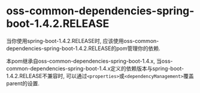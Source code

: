 
# oss-common-dependencies-spring-boot-1.4.2.RELEASE

当你使用spring-boot-1.4.2.RELEASE时, 应该使用oss-common-dependencies-spring-boot-1.4.2.RELEASE的pom管理你的依赖.  

本pom继承自oss-common-dependencies-spring-boot-1.4.x, 当oss-common-dependencies-spring-boot-1.4.x定义的依赖版本与spring-boot-1.4.2.RELEASE不兼容时, 
可以通过`<properties>`或`<dependencyManagement>`覆盖parent的设置.
